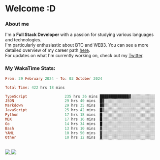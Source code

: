 # Welcome :D

### About me

I'm a **Full Stack Developer** with a passion for studying various languages and technologies. 
</br>
I'm particularly enthusiastic about BTC and WEB3. You can see a more detailed overview of my career path [here](https://yan-pi.vercel.app/).
</br>
For updates on what I'm currently working on, check out my [Twitter](https://twitter.com/yamigake).

### My WakaTime Stats:
<!--START_SECTION:waka-->

```haskell
From: 29 February 2024 - To: 03 October 2024

Total Time: 422 hrs 18 mins

TypeScript                 235 hrs 36 mins █████████████▓░░░░░░░░░░░   54.47 %
JSON                       29 hrs 40 mins  █▓░░░░░░░░░░░░░░░░░░░░░░░   06.86 %
Markdown                   29 hrs 35 mins  █▓░░░░░░░░░░░░░░░░░░░░░░░   06.84 %
JavaScript                 25 hrs 42 mins  █▒░░░░░░░░░░░░░░░░░░░░░░░   05.94 %
Python                     17 hrs 18 mins  █░░░░░░░░░░░░░░░░░░░░░░░░   04.00 %
MDX                        17 hrs 16 mins  █░░░░░░░░░░░░░░░░░░░░░░░░   03.99 %
Go                         14 hrs 34 mins  █░░░░░░░░░░░░░░░░░░░░░░░░   03.37 %
Bash                       13 hrs 10 mins  ▓░░░░░░░░░░░░░░░░░░░░░░░░   03.05 %
YAML                       10 hrs 50 mins  ▓░░░░░░░░░░░░░░░░░░░░░░░░   02.51 %
Other                      10 hrs 12 mins  ▓░░░░░░░░░░░░░░░░░░░░░░░░   02.36 %
```

<!--END_SECTION:waka-->

<div style="display: inline_block"><br>
  <a style="border-radius:10px;" href="https://www.linkedin.com/in/yan-fernandes-55a81a201/" target="_blank"><img src="https://skillicons.dev/icons?i=linkedin" target="_blank"</a> 
  <a style="border-radius:10px;" href = "mailto:yanfernandes404@gmail.com"><img src="https://skillicons.dev/icons?i=gmail" target="_blank"></a>
</div>
